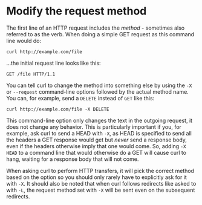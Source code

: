 # Modify the request method

The first line of an HTTP request includes the *method* - sometimes also
referred to as the verb. When doing a simple GET request as this command line
would do:

    curl http://example.com/file

…the initial request line looks like this:

    GET /file HTTP/1.1

You can tell curl to change the method into something else by using the `-X`
or `--request` command-line options followed by the actual method name. You
can, for example, send a `DELETE` instead of `GET` like this:

    curl http://example.com/file -X DELETE

This command-line option only changes the text in the outgoing request, it
does not change any behavior. This is particularly important if you, for
example, ask curl to send a HEAD with `-X`, as HEAD is specified to send all
the headers a GET response would get but *never* send a response body, even if
the headers otherwise imply that one would come. So, adding `-X HEAD` to a
command line that would otherwise do a GET will cause curl to hang, waiting
for a response body that will not come.

When asking curl to perform HTTP transfers, it will pick the correct method
based on the option so you should only rarely have to explicitly ask for
it with `-X`. It should also be noted that when curl follows redirects like
asked to with `-L`, the request method set with `-X` will be sent even on the
subsequent redirects.

